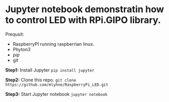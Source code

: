 # Jupyter notebook demonstratin how to control LED with RPi.GIPO library.

Prequsit:
* RaspberryPI running raspberrian linux.
* Phyton3
* pip
* git

**Step1:**
Install Jupyter
`pip install jupyter`

**Step2:**
Clone this repo.
`git clone https://github.com/mlyhne/RaspberryPi_LED.git`

**Step3:**
Start Jupyter notebook
`jupyter notebook`
